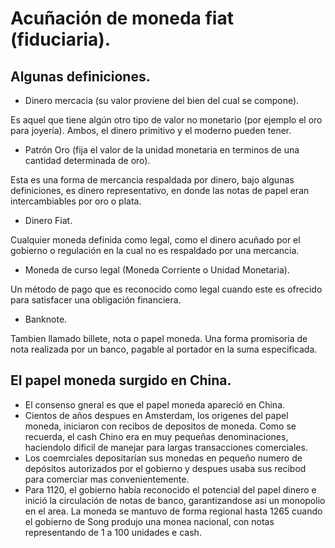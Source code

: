 # Acuñación de moneda fiat (fiduciaria).

## Algunas definiciones.

- Dinero mercacia (su valor proviene del bien del cual se compone).

Es aquel que tiene algún otro tipo de valor no monetario (por ejemplo el oro para joyería). Ambos, el dinero primitivo y el moderno pueden tener.

- Patrón Oro (fija el valor de la unidad monetaria en terminos de una cantidad determinada de oro).

Esta es una forma de mercancia respaldada por dinero, bajo algunas definiciones, es dinero representativo, en donde las notas de papel eran intercambiables por oro o plata.

- Dinero Fiat.

Cualquier moneda definida como legal, como el dinero acuñado por el gobierno o regulación en la cual no es respaldado por una mercancia.

- Moneda de curso legal (Moneda Corriente o Unidad Monetaria).

Un método de pago que es reconocido como legal cuando este es ofrecido para satisfacer una obligación financiera.

- Banknote.

Tambien llamado billete, nota o papel moneda. Una forma promisoria de nota realizada por un banco, pagable al portador en la suma especificada.

## El papel moneda surgido en China.

- El consenso gneral es que el papel moneda apareció en China.
- Cientos de años despues en Amsterdam, los origenes del papel moneda, iniciaron con recibos de depositos de moneda. Como se recuerda, el cash Chino era en muy pequeñas denominaciones, haciendolo dificil de manejar para largas transacciones comerciales.
- Los coemrciales depositarían sus monedas en pequeño numero de depósitos autorizados por el gobierno y despues usaba sus recibod para comerciar mas convenientemente.
- Para 1120, el gobierno había reconocido el potencial del papel dinero e inició la circulación de notas de banco, garantizandose asi un monopolio en el area. La moneda se mantuvo de forma regional hasta 1265 cuando el gobierno de Song produjo una monea nacional, con notas representando de 1 a 100 unidades e cash.
